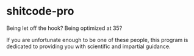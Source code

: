 # shitcode-pro

Being let off the hook? Being optimized at 35?

If you are unfortunate enough to be one of these people, this program is dedicated to providing you with scientific and impartial guidance.


